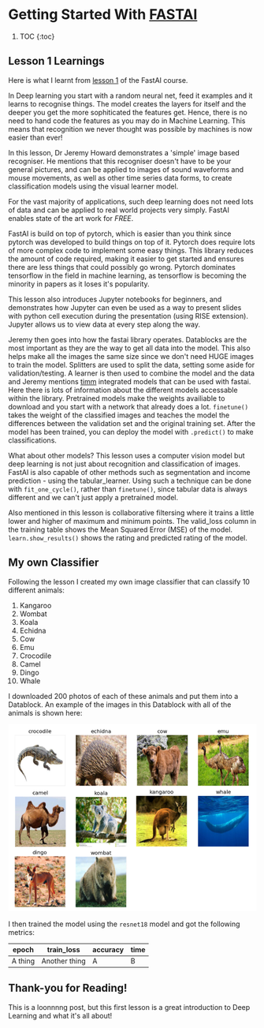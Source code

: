 # Getting Started With **[FASTAI](https://www.fast.ai/)**

1. TOC
{:toc}

## Lesson 1 Learnings

Here is what I learnt from [lesson 1](https://course.fast.ai/Lessons/lesson1.html) of the FastAI course. 

In Deep learning you start with a random neural net, feed it examples and it learns to recognise things. The model creates the layers for itself and the deeper you get the more sophiticated the features get. Hence, there is no need to hand code the features as you may do in Machine Learning. This means that recognition we never thought was possible by machines is now easier than ever!

In this lesson, Dr Jeremy Howard demonstrates a 'simple' image based recogniser. He mentions that this recogniser doesn't have to be your general pictures, and can be applied to images of sound waveforms and mouse movements, as well as other time series data forms, to create classification models using the visual learner model. 

For the vast majority of applications, such deep learning does not need lots of data and can be applied to real world projects very simply. FastAI enables state of the art work for *FREE*. 

FastAI is build on top of pytorch, which is easier than you think since pytorch was developed to build things on top of it. Pytorch does require lots of more complex code to implement some easy things. This library reduces the amount of code required, making it easier to get started and ensures there are less things that could possibly go wrong. Pytorch dominates tensorflow in the field in machine learning, as tensorflow is becoming the minority in papers as it loses it's popularity. 

This lesson also introduces Jupyter notebooks for beginners, and demonstrates how Jupyter can even be used as a way to present slides with python cell execution during the presentation (using RISE extension). Jupyter allows us to view data at every step along the way. 

Jeremy then goes into how the fastai library operates. Datablocks are the most important as they are the way to get all data into the model. This also helps make all the images the same size since we don't need HUGE images to train the model. Splitters are used to split the data, setting some aside for validation/testing. A learner is then used to combine the model and the data and Jeremy mentions [timm](timm.fast.ai) integrated models that can be used with fastai. Here there is lots of information about the different models accessable within the library. Pretrained models make the weights availiable to download and you start with a network that already does a lot. `finetune()` takes the weight of the classified images and teaches the model the differences between the validation set and the original training set. After the model has been trained, you can deploy the model with `.predict()` to make classifications. 

What about other models? This lesson uses a computer vision model but deep learning is not just about recognition and classification of images. FastAI is also capable of other methods such as segmentation and income prediction - using the tabular_learner. Using such a technique can be done with `fit_one_cycle()`, rather than `finetune()`, since tabular data is always different and we can't just apply a pretrained model. 

Also mentioned in this lesson is collaborative filtersing where it trains a little lower and higher of maximum and minimum points. The valid_loss column in the training table shows the Mean Squared Error (MSE) of the model. `learn.show_results()` shows the rating and predicted rating of the model. 

## My own Classifier
Following the lesson I created my own image classifier that can classify 10 different animals:

1. Kangaroo
2. Wombat
3. Koala
4. Echidna
5. Cow
6. Emu
7. Crocodile
8. Camel
9. Dingo
10. Whale

I downloaded 200 photos of each of these animals and put them into a Datablock. An example of the images in this Datablock with all of the animals is shown here:

![](/images/allclasses.png "Example Data for Model")

I then trained the model using the `resnet18` model and got the following metrics:

| epoch | train_loss | accuracy | time |
|-|-|-|-|
| A thing | Another thing | A | B |


## Thank-you for Reading!
This is a loonnnng post, but this first lesson is a great introduction to Deep Learning and what it's all about!
